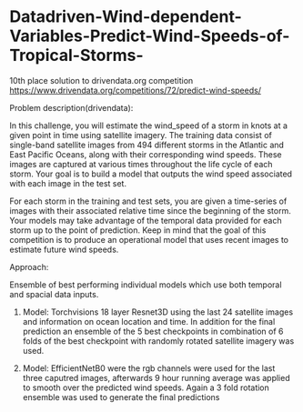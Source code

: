 # Datadriven-Wind-dependent-Variables-Predict-Wind-Speeds-of-Tropical-Storms-
10th place solution to drivendata.org competition https://www.drivendata.org/competitions/72/predict-wind-speeds/

Problem description(drivendata):

In this challenge, you will estimate the wind_speed of a storm in knots at a given point in time using satellite imagery. The training data consist of single-band satellite images from 494 different storms in the Atlantic and East Pacific Oceans, along with their corresponding wind speeds. These images are captured at various times throughout the life cycle of each storm. Your goal is to build a model that outputs the wind speed associated with each image in the test set.

For each storm in the training and test sets, you are given a time-series of images with their associated relative time since the beginning of the storm. Your models may take advantage of the temporal data provided for each storm up to the point of prediction. Keep in mind that the goal of this competition is to produce an operational model that uses recent images to estimate future wind speeds.


Approach:

Ensemble of best performing individual models which use both temporal and spacial data inputs.

1. Model:
Torchvisions 18 layer Resnet3D using the last 24 satellite images and information on ocean location and time.
In addition for the final prediction an ensemble of the 5 best checkpoints in combination of 6 folds of the best checkpoint with randomly rotated satellite imagery was used. 

2. Model:
EfficientNetB0 were the rgb channels were used for the last three caputred images, afterwards 9 hour running average was applied to smooth over the predicted wind speeds.
Again a 3 fold rotation ensemble was used to generate the final predictions
